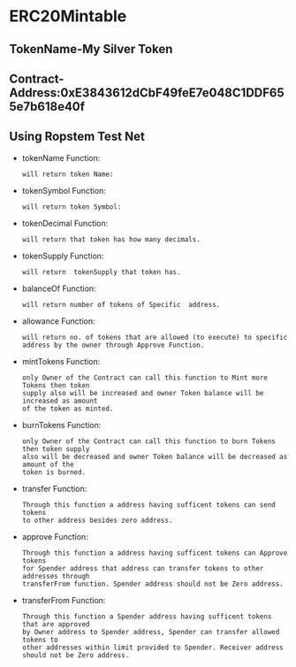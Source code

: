 # ERC20Mintable
 ## TokenName-My Silver Token
 ## Contract-Address:0xE3843612dCbF49feE7e048C1DDF655e7b618e40f
 ## Using Ropstem Test Net

- tokenName Function:

      will return token Name:
- tokenSymbol Function:

      will return token Symbol:
- tokenDecimal Function:

      will return that token has how many decimals.
- tokenSupply Function:

      will return  tokenSupply that token has.
- balanceOf Function:

      will return number of tokens of Specific  address.
- allowance Function:

      will return no. of tokens that are allowed (to execute) to specific
      address by the owner through Approve Function.
- mintTokens Function:

      only Owner of the Contract can call this function to Mint more Tokens then token
      supply also will be increased and owner Token balance will be increased as amount
      of the token as minted.
- burnTokens Function:

      only Owner of the Contract can call this function to burn Tokens then token supply
      also will be decreased and owner Token balance will be decreased as amount of the
      token is burned.
- transfer Function:

      Through this function a address having sufficent tokens can send tokens
      to other address besides zero address.
- approve Function:

      Through this function a address having sufficent tokens can Approve tokens
      for Spender address that address can transfer tokens to other addresses through
      transferFrom function. Spender address should not be Zero address.
- transferFrom Function:

      Through this function a Spender address having sufficent tokens that are approved 
      by Owner address to Spender address, Spender can transfer allowed tokens to
      other addresses within limit provided to Spender. Receiver address 
      should not be Zero address.

    
